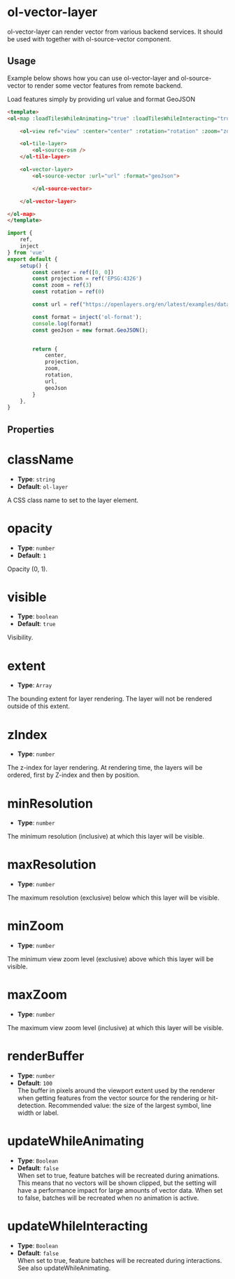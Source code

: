 # ol-vector-layer

ol-vector-layer can render vector from various backend services. It should be used with together with ol-source-vector component.

<script setup>
import VectorSourceDemo1 from "@demos/VectorSourceDemo1.vue"
</script>

<ClientOnly>
<VectorSourceDemo1 /> 
</ClientOnly>

## Usage

Example below shows how you can use ol-vector-layer and ol-source-vector to render some vector features from remote backend.

Load features simply by providing url value and format GeoJSON

```html
<template>
<ol-map :loadTilesWhileAnimating="true" :loadTilesWhileInteracting="true" style="height:400px">

    <ol-view ref="view" :center="center" :rotation="rotation" :zoom="zoom" :projection="projection" />

    <ol-tile-layer>
        <ol-source-osm />
    </ol-tile-layer>

    <ol-vector-layer>
        <ol-source-vector :url="url" :format="geoJson">

        </ol-source-vector>

    </ol-vector-layer>

</ol-map>
</template>
```

```js
import {
    ref,
    inject
} from 'vue'
export default {
    setup() {
        const center = ref([0, 0])
        const projection = ref('EPSG:4326')
        const zoom = ref(3)
        const rotation = ref(0)

        const url = ref("https://openlayers.org/en/latest/examples/data/geojson/countries.geojson")

        const format = inject('ol-format');
        console.log(format)
        const geoJson = new format.GeoJSON();


        return {
            center,
            projection,
            zoom,
            rotation,
            url,
            geoJson
        }
    },
}
```




## Properties


# className

- **Type**: `string`
- **Default**: `ol-layer`
	
A CSS class name to set to the layer element.

# opacity

- **Type**: `number `
- **Default**: `1`
	
Opacity (0, 1).


# visible

- **Type**: `boolean  `
- **Default**: `true`
		
Visibility.

# extent

- **Type**: `Array`
		
The bounding extent for layer rendering. The layer will not be rendered outside of this extent.

# zIndex

- **Type**: `number`
		
The z-index for layer rendering. At rendering time, the layers will be ordered, first by Z-index and then by position. 

# minResolution

- **Type**: `number`
		
The minimum resolution (inclusive) at which this layer will be visible.

# maxResolution

- **Type**: `number`
		
The maximum resolution (exclusive) below which this layer will be visible.

# minZoom

- **Type**: `number`
		
The minimum view zoom level (exclusive) above which this layer will be visible.

# maxZoom

- **Type**: `number`
		
The maximum view zoom level (inclusive) at which this layer will be visible.

# renderBuffer

- **Type**: `number`
- **Default**: `100`		
The buffer in pixels around the viewport extent used by the renderer when getting features from the vector source for the rendering or hit-detection. Recommended value: the size of the largest symbol, line width or label.

# updateWhileAnimating

- **Type**: `Boolean`
- **Default**: `false`			
When set to true, feature batches will be recreated during animations. This means that no vectors will be shown clipped, but the setting will have a performance impact for large amounts of vector data. When set to false, batches will be recreated when no animation is active.

# updateWhileInteracting

- **Type**: `Boolean`
- **Default**: `false`				
When set to true, feature batches will be recreated during interactions. See also updateWhileAnimating.

